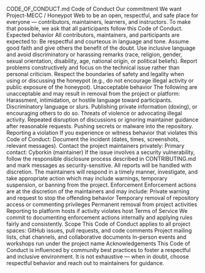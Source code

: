 CODE_OF_CONDUCT.md
Code of Conduct
Our commitment
We want Project-MECC / Honeypot Web to be an open, respectful, and safe place for everyone — contributors, maintainers, learners, and instructors. To make that possible, we ask that all participants follow this Code of Conduct.
Expected behavior
All contributors, maintainers, and participants are expected to:
Be respectful and courteous in language and tone.
Assume good faith and give others the benefit of the doubt.
Use inclusive language and avoid discriminatory or harassing remarks (race, religion, gender, sexual orientation, disability, age, national origin, or political beliefs).
Report problems constructively and focus on the technical issue rather than personal criticism.
Respect the boundaries of safety and legality when using or discussing the honeypot (e.g., do not encourage illegal activity or public exposure of the honeypot).
Unacceptable behavior
The following are unacceptable and may result in removal from the project or platform:
Harassment, intimidation, or hostile language toward participants.
Discriminatory language or slurs.
Publishing private information (doxing), or encouraging others to do so.
Threats of violence or advocating illegal activity.
Repeated disruption of discussions or ignoring maintainer guidance after reasonable requests.
Pushing secrets or malware into the repository.
Reporting a violation
If you experience or witness behavior that violates this Code of Conduct:
Document the incident (dates, times, screenshots, relevant messages).
Contact the project maintainers privately:
Primary contact: Cyborkin (maintainer)
If the issue involves a security vulnerability, follow the responsible disclosure process described in CONTRIBUTING.md and mark messages as security-sensitive.
All reports will be handled with discretion. The maintainers will respond in a timely manner, investigate, and take appropriate action which may include warnings, temporary suspension, or banning from the project.
Enforcement
Enforcement actions are at the discretion of the maintainers and may include:
Private warning and request to stop the offending behavior
Temporary removal of repository access or commenting privileges
Permanent removal from project activities
Reporting to platform hosts if activity violates host Terms of Service
We commit to documenting enforcement actions internally and applying rules fairly and consistently.
Scope
This Code of Conduct applies to all project spaces:
GitHub issues, pull requests, and code comments
Project mailing lists, chat channels, and collaborative documents
In-person events and workshops run under the project name
Acknowledgements
This Code of Conduct is influenced by community best practices to foster a respectful and inclusive environment. It is not exhaustive — when in doubt, choose respectful behavior and reach out to maintainers for guidance.

